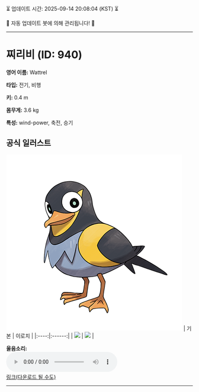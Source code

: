 
⏳ 업데이트 시간: 2025-09-14 20:08:04 (KST) ⏳

🤖 자동 업데이트 봇에 의해 관리됩니다! 🤖

---

# 찌리비 (ID: 940)
**영어 이름:** Wattrel

**타입:** 전기, 비행

**키:** 0.4 m

**몸무게:** 3.6 kg

**특성:** wind-power, 축전, 승기

## 공식 일러스트
![](https://raw.githubusercontent.com/PokeAPI/sprites/master/sprites/pokemon/other/official-artwork/940.png)
| 기본 | 이로치 |
|:----:|:------:|
| <img src="http://play.pokemonshowdown.com/sprites/ani/wattrel.gif" width="200"> | <img src="http://play.pokemonshowdown.com/sprites/ani-shiny/wattrel.gif" width="200"> |

**울음소리:**<br><audio controls src="https://raw.githubusercontent.com/PokeAPI/cries/main/cries/pokemon/latest/940.ogg"></audio><br> [링크(다운로드 될 수도)](https://raw.githubusercontent.com/PokeAPI/cries/main/cries/pokemon/latest/940.ogg)


---
